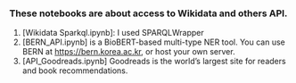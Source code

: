 ### These notebooks are about access to Wikidata and others API.

1. [Wikidata Sparkql.ipynb]: I used SPARQLWrapper
2. [BERN_API.ipynb] is a BioBERT-based multi-type NER tool. You can use BERN at https://bern.korea.ac.kr, or host your own server.
3. [API_Goodreads.ipynb] Goodreads is the world’s largest site for readers and book recommendations.
